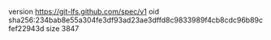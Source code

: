 version https://git-lfs.github.com/spec/v1
oid sha256:234bab8e55a304fe3df93ad23ae3dffd8c9833989f4cb8cdc96b89cfef22943d
size 3847
